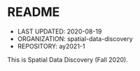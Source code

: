 # README
* LAST UPDATED: 2020-08-19
* ORGANIZATION: spatial-data-discovery
* REPOSITORY: ay2021-1

This is Spatial Data Discovery (Fall 2020).
